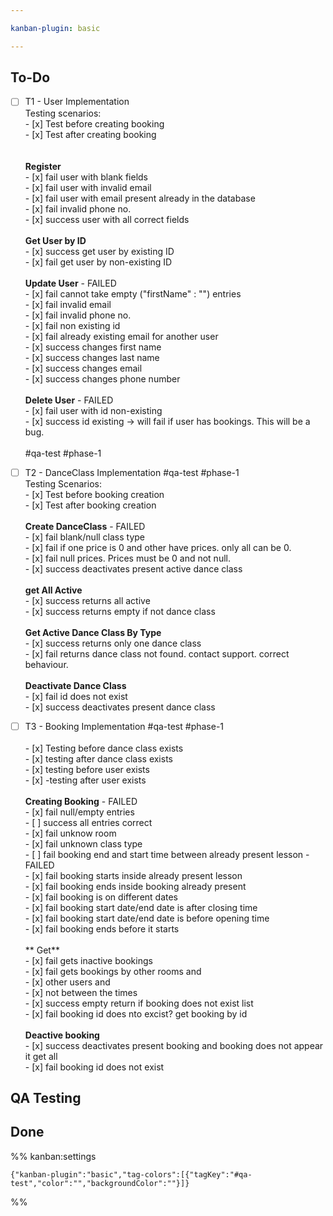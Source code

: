 ```yaml
---

kanban-plugin: basic

---
```


## To-Do

- [ ] T1 - User Implementation<br>Testing scenarios:<br>- [x] Test before creating booking<br>- [x] Test after creating booking<br><br><br>**Register**<br>- [x] fail user with blank fields<br>- [x] fail user with invalid email<br>- [x] fail user with email present already in the database<br>- [x] fail invalid phone no.<br>- [x] success user with all correct fields<br><br>**Get User by ID**<br>- [x] success get user by existing ID<br>- [x] fail get user by non-existing ID<br><br>**Update User** - FAILED<br>- [x] fail cannot take empty ("firstName" : "") entries<br>- [x] fail invalid email <br>- [x] fail invalid phone no.<br>- [x] fail non existing id<br>- [x] fail already existing email for another user<br>- [x] success changes first name<br>- [x] success changes last name<br>- [x] success changes email<br>- [x] success changes phone number<br><br>**Delete User** - FAILED<br>- [x] fail user with id non-existing<br>- [x] success id existing -> will fail if user has bookings. This will be a bug.<br><br> #qa-test #phase-1
- [ ] T2 - DanceClass Implementation #qa-test #phase-1<br>Testing Scenarios:<br>- [x] Test before booking creation<br>- [x] Test after booking creation<br><br>**Create DanceClass** - FAILED<br>- [x] fail blank/null class type<br>- [x] fail if one price is 0 and other have prices. only all can be 0.<br>- [x] fail null prices. Prices must be 0 and not null.<br>- [x] success deactivates present active dance class<br><br>**get All Active**<br>- [x] success returns all active <br>- [x] success returns empty if not dance class<br><br>**Get Active Dance Class By Type**<br>- [x] success returns only one dance class<br>- [x] fail returns dance class not found. contact support. correct behaviour.<br><br>**Deactivate Dance Class**<br>- [x] fail id does not exist<br>- [x]  success deactivates present dance class
- [ ] T3 - Booking Implementation #qa-test #phase-1<br><br>- [x] Testing before dance class exists<br>- [x] testing after dance class exists<br>- [x] testing before user exists<br>- [x] -testing after user exists<br><br>**Creating Booking** - FAILED<br>- [x] fail null/empty entries<br>- [ ] success all entries correct<br>- [x] fail unknow room<br>- [x] fail unknown class type<br>- [ ] fail booking end and start time between already present lesson -FAILED<br>- [x] fail booking starts inside already present lesson<br>- [x] fail booking ends inside booking already present <br>- [x] fail booking is on different dates<br>- [x] fail booking start date/end date is after closing time<br>- [x] fail booking start date/end date is before opening time<br>- [x] fail booking ends before it starts<br><br>** Get**<br>- [x] fail gets inactive bookings<br>- [x] fail gets bookings by other rooms and <br>- [x] other users and <br>- [x] not between the times<br>- [x] success empty return if booking does not exist list<br>- [x] fail booking id does nto excist? get booking by id<br><br>**Deactive booking**<br>- [x] success deactivates present booking and booking does not appear it get all<br>- [x] fail booking id does not exist


## QA Testing



## Done





%% kanban:settings
```
{"kanban-plugin":"basic","tag-colors":[{"tagKey":"#qa-test","color":"","backgroundColor":""}]}
```
%%